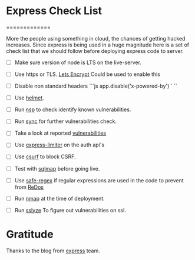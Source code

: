 # Express Check List #
=============

More the people using something in cloud, the chances of getting hacked increases. Since express is being used in a huge magnitude
here is a set of check list that we should follow before deploying express code to server.

- [ ] Make sure version of node is LTS on the live-server.
- [ ] Use https or TLS. [Lets Encrypt](https://letsencrypt.org/) Could be used to enable this
- [ ] Disable non standard headers ```js app.disable('x-powered-by') ` `` 
- [ ] Use [helmet](https://www.npmjs.com/package/helmet).
- [ ] Run [nsp](https://www.npmjs.com/package/nsp) to check identify known vulnerabilities. 
- [ ] Run [sync](https://www.npmjs.com/package/snyk) for further vulnerabilities check.
- [ ] Take a look at reported [vulnerabilities](https://nodesecurity.io/advisories)
- [ ] Use [express-limiter](https://www.npmjs.com/package/express-limiter) on the auth api's
- [ ] Use [csurf](https://www.npmjs.com/package/csurf) to block CSRF.
- [ ] Test with [sqlmap](http://sqlmap.org/) before going live.
- [ ] Use [safe-regex](https://www.npmjs.com/package/safe-regex) if regular expressions are used in the code to prevent from [ReDos](https://www.owasp.org/index.php/Regular_expression_Denial_of_Service_-_ReDoS)
- [ ] Run [nmap](https://nmap.org/) at the time of deployment.
- [ ] Run [sslyze](https://github.com/nabla-c0d3/sslyze) To figure out vulnerabilities on ssl.


# Gratitude #

Thanks to the blog from [express](https://expressjs.com/en/advanced/best-practice-security.html) team.
